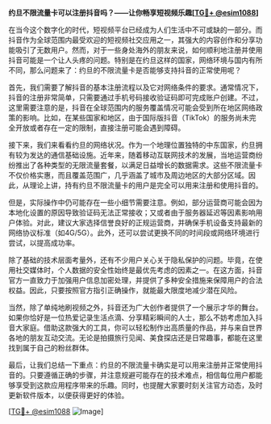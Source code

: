 **约旦不限流量卡可以注册抖音吗？——让你畅享短视频乐趣[[TG💪+ @esim1088](https://t.me/s/esim1088)]**

在当今这个数字化的时代，短视频平台已经成为人们生活中不可或缺的一部分。而抖音作为全球范围内最受欢迎的短视频社交应用之一，其强大的内容创作和分享功能吸引了无数用户。然而，对于一些身处海外的朋友来说，如何顺利地注册并使用抖音可能是一个让人头疼的问题。特别是在约旦这样的国家，网络环境与国内有所不同，那么问题来了：约旦的不限流量卡是否能够支持抖音的正常使用呢？

首先，我们需要了解抖音的基本注册流程以及它对网络条件的要求。通常情况下，抖音的注册非常简单，只需要通过手机号码接收验证码即可完成账户创建。不过，这里需要注意的是，抖音在全球范围内的服务覆盖情况可能会受到所在地区网络政策的影响。比如，在某些国家和地区，由于国际版抖音（TikTok）的服务尚未完全开放或者存在一定的限制，直接注册可能会遇到障碍。

接下来，我们来看看约旦的网络状况。作为一个地理位置独特的中东国家，约旦拥有较为发达的通信基础设施。近年来，随着移动互联网技术的发展，当地运营商纷纷推出了各种类型的无限流量套餐，以满足日益增长的数据需求。这些不限流量卡不仅价格实惠，而且覆盖范围广，几乎涵盖了城市及周边地区的大部分区域。因此，从理论上讲，持有约旦不限流量卡的用户是完全可以用来注册和使用抖音的。

但是，实际操作中仍可能存在一些小细节需要注意。例如，部分运营商可能会因为本地化设置的原因导致验证码无法正常接收；又或者由于服务器延迟等因素影响用户体验。对此，建议大家选择信誉良好的正规运营商，并确保手机设备支持最新的网络协议标准（如4G/5G）。此外，还可以尝试更换不同的时间段或网络环境进行尝试，以提高成功率。

除了基础的技术层面考量外，还有不少用户关心关于隐私保护的问题。毕竟，在使用社交媒体时，个人数据的安全性始终是最优先考虑的因素之一。在这方面，抖音官方一直致力于加强用户信息加密处理，并提供了多种安全措施来保障用户的合法权益。因此，只要按照官方指引正确操作，就能最大限度地减少潜在风险。

当然，除了单纯地刷视频之外，抖音还为广大创作者提供了一个展示才华的舞台。如果你恰好是一位热爱记录生活点滴、分享精彩瞬间的人士，那么不妨考虑加入抖音大家庭。借助这款强大的工具，你可以轻松制作出高质量的作品，并与来自世界各地的朋友互动交流。无论是拍摄旅行见闻、美食探店还是日常趣事，都能在这里找到属于自己的粉丝群体。

最后，让我们总结一下重点：约旦的不限流量卡确实是可以用来注册并正常使用抖音的。只要遵循正确的步骤，并注意规避可能存在的技术难点，相信每位用户都能够享受到这款应用程序带来的乐趣。同时，也提醒大家要时刻关注官方动态，及时更新软件版本，以便获得更好的体验。

[[TG💪+ @esim1088](https://t.me/s/esim1088) ![Image](https://i.postimg.cc/4NQfJmqS/Snipaste-2025-05-13-00-14-12.png)]